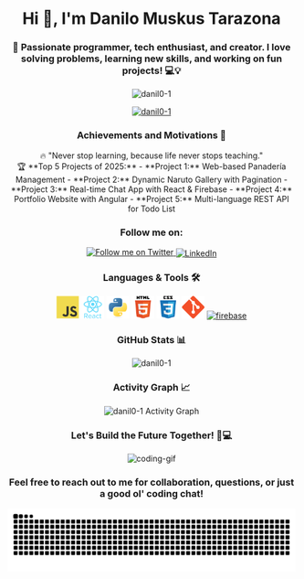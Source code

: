 <h1 align="center">Hi 👋, I'm Danilo Muskus Tarazona</h1>
<h3 align="center">🚀 Passionate programmer, tech enthusiast, and creator. I love solving problems, learning new skills, and working on fun projects! 💻💡</h3>

<!-- Profile Views -->
<p align="center">
  <img src="https://komarev.com/ghpvc/?username=danil0-1&label=Profile%20views&color=0e75b6&style=flat" alt="danil0-1" />
</p>

<!-- Trophy Section -->
<p align="center">
  <a href="https://github.com/ryo-ma/github-profile-trophy">
    <img src="https://github-profile-trophy.vercel.app/?username=danil0-1" alt="danil0-1" />
  </a>
</p>

<!-- Fun Achievements -->
<h3 align="center">Achievements and Motivations 🚀</h3>
<p align="center">
  🔥 "Never stop learning, because life never stops teaching." <br>
  🏆 **Top 5 Projects of 2025:**
  - **Project 1:** Web-based Panadería Management
  - **Project 2:** Dynamic Naruto Gallery with Pagination
  - **Project 3:** Real-time Chat App with React & Firebase
  - **Project 4:** Portfolio Website with Angular
  - **Project 5:** Multi-language REST API for Todo List
</p>

<!-- Social Links -->
<h3 align="center">Follow me on:</h3>
<p align="center">
  <a href="https://twitter.com/danilomuskust" target="blank">
    <img src="https://img.shields.io/twitter/follow/danilomuskust?logo=twitter&style=for-the-badge" alt="Follow me on Twitter" />
  </a>
  <a href="https://linkedin.com/in/danilomuskust" target="blank">
    <img align="center" src="https://img.shields.io/badge/LinkedIn-Connect-blue?style=for-the-badge&logo=linkedin" alt="LinkedIn" />
  </a>
</p>

<!-- Languages & Tools -->
<h3 align="center">Languages & Tools 🛠</h3>
<p align="center">
  <a href="https://www.javascript.com/" target="_blank"><img src="https://raw.githubusercontent.com/devicons/devicon/master/icons/javascript/javascript-original.svg" alt="javascript" width="40" height="40" /></a>
  <a href="https://reactjs.org/" target="_blank"><img src="https://raw.githubusercontent.com/devicons/devicon/master/icons/react/react-original-wordmark.svg" alt="react" width="40" height="40" /></a>
  <a href="https://www.python.org" target="_blank"><img src="https://raw.githubusercontent.com/devicons/devicon/master/icons/python/python-original.svg" alt="python" width="40" height="40" /></a>
  <a href="https://www.w3.org/html/" target="_blank"><img src="https://raw.githubusercontent.com/devicons/devicon/master/icons/html5/html5-original-wordmark.svg" alt="html5" width="40" height="40" /></a>
  <a href="https://www.w3schools.com/css/" target="_blank"><img src="https://raw.githubusercontent.com/devicons/devicon/master/icons/css3/css3-original-wordmark.svg" alt="css3" width="40" height="40" /></a>
  <a href="https://www.git-scm.com/" target="_blank"><img src="https://raw.githubusercontent.com/devicons/devicon/master/icons/git/git-original.svg" alt="git" width="40" height="40" /></a>
  <a href="https://firebase.google.com/" target="_blank"><img src="https://www.vectorlogo.zone/logos/firebase/firebase-icon.svg" alt="firebase" width="40" height="40" /></a>
</p>

<!-- GitHub Stats -->
<h3 align="center">GitHub Stats 📊</h3>
<p align="center">
  <img src="https://github-readme-stats.vercel.app/api?username=danil0-1&show_icons=true&locale=en" alt="danil0-1" />
</p>

<!-- Activity Graph -->
<h3 align="center">Activity Graph 📈</h3>
<p align="center">
  <img src="https://github-readme-activity-graph.cyclic.app/graph?username=danil0-1&theme=github-compact&bg_color=00f6f5&color=05e0e4&line=3b98b9&point=57c4b6" alt="danil0-1 Activity Graph" />
</p>

<!-- Motivational GIF -->
<h3 align="center">Let's Build the Future Together! 💪💻</h3>
<p align="center">
  <img src="https://media.giphy.com/media/l1J9pZ8hoP7ym2Wpu/giphy.gif" alt="coding-gif" width="400" />
</p>

<!-- Closing Message -->
<h3 align="center">Feel free to reach out to me for collaboration, questions, or just a good ol' coding chat!</h3>

<picture>
<source media="(prefers-color-scheme: dark)" srcset="https://raw.githubusercontent.com/serendipityerr/serendipityerr/output/github-contribution-grid-snake-dark.svg">
<source media="(prefers-color-scheme: light)" srcset="https://raw.githubusercontent.com/serendipityerr/serendipityerr/output/github-contribution-grid-snake.svg">
<img alt="github contribution grid snake animation" src="https://raw.githubusercontent.com/serendipityerr/serendipityerr/output/github-contribution-grid-snake.svg">
</picture>

